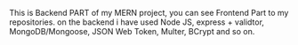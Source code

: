 This is Backend PART of my MERN project, you can see Frontend Part to my repositories. on the backend i have used Node JS, express + validtor, MongoDB/Mongoose,
JSON Web Token, Multer, BCrypt and so on. 

